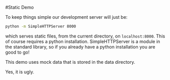 #Static Demo

To keep things simple our development server will just be:

```bash
python -m SimpleHTTPServer 8000
```

which serves static files, from the current directory, on `localhost:8000`. This of course requires a python installation. SimpleHTTPServer is a module in the standard library, so if you already have a python installation you are good to go!

This demo uses mock data that is stored in the data directory.

Yes, it is ugly.
